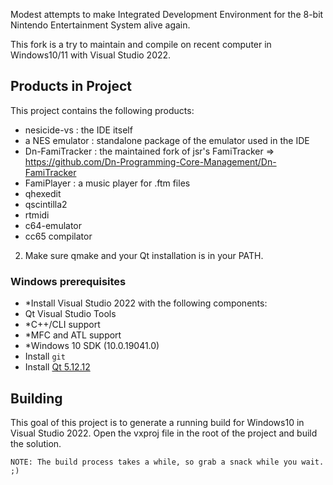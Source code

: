 Modest attempts to make Integrated Development Environment for the 8-bit Nintendo Entertainment System alive again. 

This fork is a try to maintain and compile on recent computer in Windows10/11 with Visual Studio 2022.

## Products in Project

This project contains the following products:

* nesicide-vs : the IDE itself
* a NES emulator : standalone package of the emulator used in the IDE
* Dn-FamiTracker : the maintained fork of jsr's FamiTracker => https://github.com/Dn-Programming-Core-Management/Dn-FamiTracker
* FamiPlayer : a music player for .ftm files
* qhexedit
* qscintilla2
* rtmidi
* c64-emulator
* cc65 compilator


2. Make sure qmake and your Qt installation is in your PATH.


### Windows prerequisites

* *Install Visual Studio 2022 with the following components:
* Qt Visual Studio Tools
* *C++/CLI support
* *MFC and ATL support
* *Windows 10 SDK (10.0.19041.0)
* Install `git`
* Install [Qt 5.12.12](http://download.qt.io/archive/qt/5.12/5.12.12/) 


## Building

This goal of this project is to generate a running build for Windows10 in Visual Studio 2022.
Open the vxproj file in the root of the project and build the solution.



`NOTE: The build process takes a while, so grab a snack while you wait. ;)`



